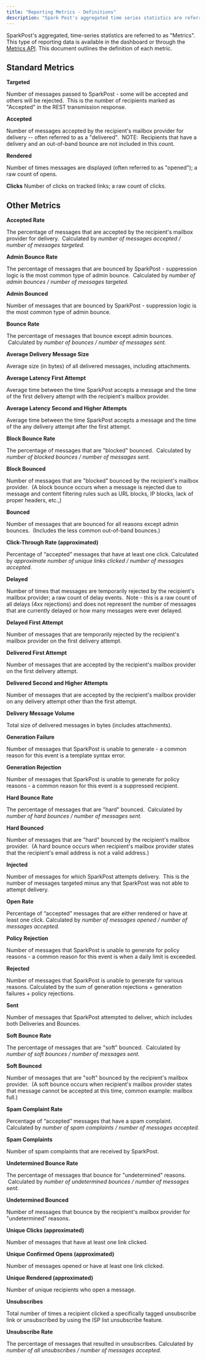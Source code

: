 ```yaml
---
title: "Reporting Metrics - Definitions"
description: "Spark Post's aggregated time series statistics are referred to as Metrics This type of reporting data is available in the dashboard or through the Metrics API This document outlines the definition of each metric Standard Metrics Targeted Number of messages passed to Spark Post some will be accepted and others..."
---
```


SparkPost's aggregated, time-series statistics are referred to as "Metrics". This type of reporting data is available in the dashboard or through the [Metrics API](https://developers.sparkpost.com/api/metrics.html). This document outlines the definition of each metric.

## Standard Metrics

**Targeted**

Number of messages passed to SparkPost - some will be accepted and others will be rejected.  This is the number of recipients marked as "Accepted" in the REST transmission response.

**Accepted**

Number of messages accepted by the recipient's mailbox provider for delivery -- often referred to as a "delivered".  NOTE:  Recipients that have a delivery and an out-of-band bounce are not included in this count.​

​**Rendered**

Number of times messages are displayed (often referred to as "opened"); a raw count of opens.​

**Clicks**
Number of clicks on tracked links; a raw count of clicks.

## Other Metrics

**Accepted Rate**

The percentage of messages that are accepted by the recipient's mailbox provider for delivery.  Calculated by _number of messages accepted / number of messages targeted._

**Admin Bounce Rate**

The percentage of messages that are bounced by SparkPost - suppression logic is the most common type of admin bounce.  Calculated by _number of admin bounces / number of messages targeted._

**Admin Bounced**

Number of messages that are bounced by SparkPost - suppression logic is the most common type of admin bounce.

**Bounce Rate**

The percentage of messages that bounce except admin bounces.  Calculated by _number of bounces / number of messages sent._

**Average Delivery Message Size**

Average size (in bytes) of all delivered messages, including attachments.

**Average Latency First Attempt**

Average time between the time SparkPost accepts a message and the time of the first delivery attempt with the recipient's mailbox provider.

**Average Latency Second and Higher Attempts**

Average time between the time SparkPost accepts a message and the time of the any delivery attempt after the first attempt.

**Block Bounce Rate**

The percentage of messages that are "blocked" bounced.  Calculated by _number of blocked bounces / number of messages sent._

**Block Bounced**

Number of messages that are "blocked" bounced by the recipient's mailbox provider.  (A block bounce occurs when a message is rejected due to message and content filtering rules such as URL blocks, IP blocks, lack of proper headers, etc.,)

**Bounced**

Number of messages that are bounced for all reasons except admin bounces.  (Includes the less common out-of-band bounces.)

**Click-Through Rate (approximated)**

Percentage of “accepted” messages that have at least one click. Calculated by _approximate number of unique links clicked / number of messages accepted._

**Delayed**

Number of times that messages are temporarily rejected by the recipient's mailbox provider; a raw count of delay events.  Note - this is a raw count of all delays (4xx rejections) and does not represent the number of messages that are currently delayed or how many messages were ever delayed.

**Delayed First Attempt**

Number of messages that are temporarily rejected by the recipient's mailbox provider on the first delivery attempt.

**Delivered First Attempt**

Number of messages that are accepted by the recipient's mailbox provider on the first delivery attempt.

**Delivered Second and Higher Attempts**

Number of messages that are accepted by the recipient's mailbox provider on any delivery attempt other than the first attempt.

**Delivery Message Volume**

Total size of delivered messages in bytes (includes attachments).

**Generation Failure**

Number of messages that SparkPost is unable to generate - a common reason for this event is a template syntax error.

**Generation Rejection**

Number of messages that SparkPost is unable to generate for policy reasons - a common reason for this event is a suppressed recipient.

**Hard Bounce Rate**

The percentage of messages that are "hard" bounced.  Calculated by _number of hard bounces / number of messages sent._

**Hard Bounced**

Number of messages that are "hard" bounced by the recipient's mailbox provider.  (A hard bounce occurs when recipient's mailbox provider states that the recipient's email address is not a valid address.)

**Injected**

Number of messages for which SparkPost attempts delivery.  This is the number of messages targeted minus any that SparkPost was not able to attempt delivery.

**Open Rate**

Percentage of “accepted” messages that are either rendered or have at least one click. Calculated by _number of messages opened / number of messages accepted._

**Policy Rejection**

Number of messages that SparkPost is unable to generate for policy reasons - a common reason for this event is when a daily limit is exceeded.

**Rejected**

Number of messages that SparkPost is unable to generate for various reasons. Calculated by the sum of generation rejections + generation failures + policy rejections.

**Sent**

Number of messages that SparkPost attempted to deliver, which includes both Deliveries and Bounces.

**Soft Bounce Rate**

The percentage of messages that are "soft" bounced.  Calculated by _number of soft bounces / number of messages sent._

**Soft Bounced**

Number of messages that are "soft" bounced by the recipient's mailbox provider.  (A soft bounce occurs when recipient's mailbox provider states that message cannot be accepted at this time, common example: mailbox full.)

**Spam Complaint Rate**

Percentage of “accepted” messages that have a spam complaint. Calculated by _number of spam complaints / number of messages accepted._

**Spam Complaints**

Number of spam complaints that are received by SparkPost.

**Undetermined Bounce Rate**

The percentage of messages that bounce for "undetermined" reasons.  Calculated by _number of undetermined bounces / number of messages sent._

**Undetermined Bounced**

Number of messages that bounce by the recipient's mailbox provider for "undetermined" reasons.

**Unique Clicks (approximated)**

Number of messages that have at least one link clicked.

**Unique Confirmed Opens (approximated)**

Number of messages opened or have at least one link clicked.

**Unique Rendered (approximated)**

Number of unique recipients who open a message.

**Unsubscribes**

Total number of times a recipient clicked a specifically tagged unsubscribe link or unsubscribed by using the ISP list unsubscribe feature.

**Unsubscribe Rate**

The percentage of messages that resulted in unsubscribes. Calculated by _number of all unsubscribes / number of messages accepted._
